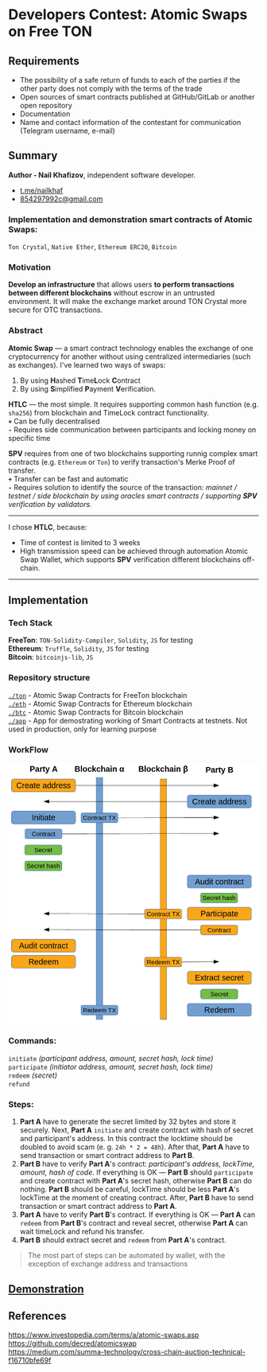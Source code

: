 # Developers Contest: Atomic Swaps on Free TON

## Requirements
* The possibility of a safe return of funds to each of the parties if the other party does not comply with the terms of the trade
* Open sources of smart contracts published at GitHub/GitLab or another open repository
* Documentation
* Name and contact information of the contestant for communication (Telegram username, e-mail)

## Summary

**Author - Nail Khafizov**, independent software developer. 
- [t.me/nailkhaf](t.me/nailkhaf)    
- 854297992c@gmail.com

### Implementation and demonstration smart contracts of Atomic Swaps:
`Ton Crystal`, `Native Ether`, `Ethereum ERC20`, `Bitcoin`

### Motivation
**Develop an infrastructure** that allows users **to perform transactions between different blockchains** without escrow in an untrusted environment. It will make the exchange market around TON Crystal more secure for OTC transactions.

### Abstract 
**Atomic Swap** — a smart contract technology enables the exchange of one cryptocurrency for another without using centralized intermediaries (such as exchanges). 
I've learned two ways of swaps:
1. By using **H**ashed **T**ime**L**ock **C**ontract
2. By using **S**implified **P**ayment **V**erification.

**HTLC** — the most simple. It requires supporting common hash function (e.g. `sha256`) from blockchain and TimeLock contract functionality.    
**`+`** Сan be fully decentralised  
**`-`** Requires side communication between participants and locking money on specific time

**SPV** requires from one of two blockchains supporting runnig complex smart contracts (e.g. `Ethereum` or `Ton`) to verify transaction's Merke Proof of transfer.  
**`+`** Transfer can be fast and automatic  
**`-`** Requires solution to identify the source of the transaction: 
*mainnet / testnet / side blockchain by using oracles smart contracts / supporting **SPV** verification by validators.*

---

I chose **HTLC**, because:
- Time of contest is limited to 3 weeks
- High transmission speed can be achieved through automation Atomic Swap Wallet, which supports **SPV** verification different blockchains off-chain.
---

## Implementation

### Tech Stack
**FreeTon**: `TON-Solidity-Compiler`, `Solidity`, `JS` for testing  
**Ethereum**: `Truffle`, `Solidity`, `JS` for testing  
**Bitcoin**: `bitcoinjs-lib`, `JS`

### Repository structure
[`./ton`](https://github.com/nailkhaf/freeton-atomic-swap/tree/master/ton) - Atomic Swap Contracts for FreeTon blockchain  
[`./eth`](https://github.com/nailkhaf/freeton-atomic-swap/tree/master/eth) - Atomic Swap Contracts for Ethereum blockchain  
[`./btc`](https://github.com/nailkhaf/freeton-atomic-swap/tree/master/btc) - Atomic Swap Contracts for Bitcoin blockchain  
[`./app`](https://github.com/nailkhaf/freeton-atomic-swap/tree/master/app) - App for demostrating working of Smart Contracts at testnets. Not used in production, only for learning purpose

### WorkFlow

![workflow image](./workflow.png)

### Commands:
`initiate` *(participant address, amount, secret hash, lock time)*    
`participate` *(initiator address, amount, secret hash, lock time)*   
`redeem` *(secret)*  
`refund`  

### Steps:

1. **Part A** have to generate the secret limited by 32 bytes and store it securely. Next, **Part A** `initiate` and create contract with hash of secret and participant's address. In this contract the locktime should be doubled to avoid scam (e. g. `24h * 2 = 48h`). After that, **Part A** have to send transaction or smart contract address to **Part B**. 
2. **Part B** have to verify **Part A**'s contract: *participant's address, lockTime, amount, hash of code*. If everything is OK — **Part B** should `participate` and create contract with **Part A**'s secret hash, otherwise **Part B** can do nothing. **Part B** should be careful, lockTime should be less **Part A**'s lockTime at the moment of creating contract. After, **Part B** have to send transaction or smart contract address to **Part A**.
3. **Part A** have to verify **Part B**'s contract. If everything is OK — **Part A** can `redeem` from **Part B**'s contract and reveal secret, otherwise **Part A** can wait timeLock and refund his transfer. 
4. **Part B** should extract secret and `redeem` from **Part A**'s contract.

>The most part of steps can be automated by wallet, with the exception of exchange address and transactions

## [Demonstration](https://github.com/nailkhaf/freeton-atomic-swap/blob/master/DEMONSTRATION.md)

## References

https://www.investopedia.com/terms/a/atomic-swaps.asp  
https://github.com/decred/atomicswap  
https://medium.com/summa-technology/cross-chain-auction-technical-f16710bfe69f